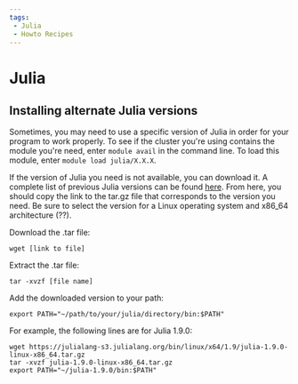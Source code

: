 ```yaml
---
tags:
 - Julia
 - Howto Recipes
---
```


# Julia

## Installing alternate Julia versions

Sometimes, you may need to use a specific version of Julia in order for your program to work properly. To see if the cluster you're using contains the module you're need, enter `module avail` in the command line. To load this module, enter `module load julia/X.X.X`.

If the version of Julia you need is not available, you can download it. A complete list of previous Julia versions can be found [here](https://julialang.org/downloads/oldreleases/). From here, you should copy the link to the tar.gz file that corresponds to the version you need. Be sure to select the version for a Linux operating system and x86_64 architecture (??).


Download the .tar file:
```
wget [link to file]
```

Extract the .tar file:
```
tar -xvzf [file name]
```

Add the downloaded version to your path:
```
export PATH="~/path/to/your/julia/directory/bin:$PATH"
```


For example, the following lines are for Julia 1.9.0:
```
wget https://julialang-s3.julialang.org/bin/linux/x64/1.9/julia-1.9.0-linux-x86_64.tar.gz
tar -xvzf julia-1.9.0-linux-x86_64.tar.gz
export PATH="~/julia-1.9.0/bin:$PATH"
```